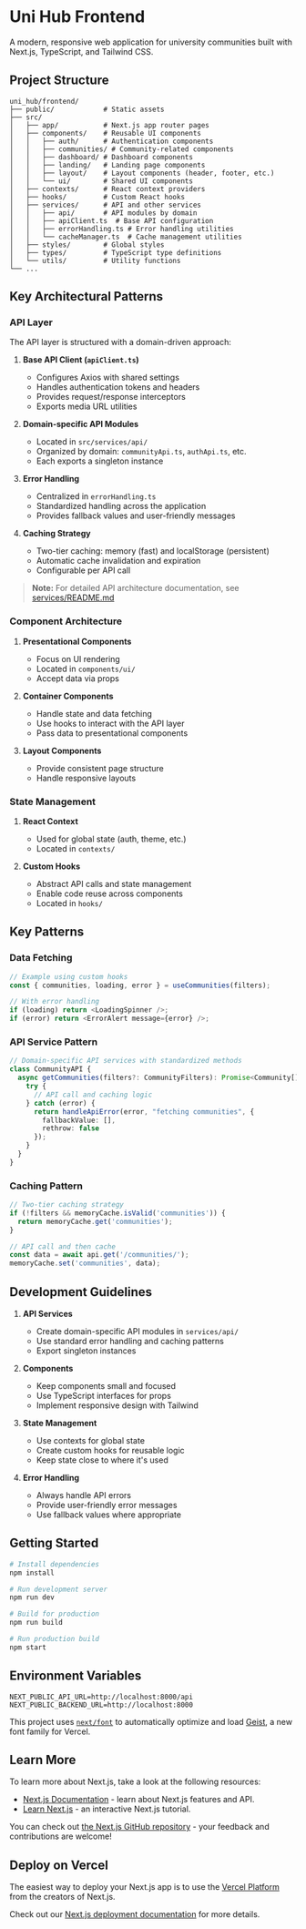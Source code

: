 # Uni Hub Frontend

A modern, responsive web application for university communities built with Next.js, TypeScript, and Tailwind CSS.

## Project Structure

```
uni_hub/frontend/
├── public/            # Static assets
├── src/
│   ├── app/           # Next.js app router pages
│   ├── components/    # Reusable UI components
│   │   ├── auth/      # Authentication components
│   │   ├── communities/ # Community-related components
│   │   ├── dashboard/ # Dashboard components
│   │   ├── landing/   # Landing page components
│   │   ├── layout/    # Layout components (header, footer, etc.)
│   │   └── ui/        # Shared UI components
│   ├── contexts/      # React context providers
│   ├── hooks/         # Custom React hooks
│   ├── services/      # API and other services
│   │   ├── api/       # API modules by domain
│   │   ├── apiClient.ts  # Base API configuration
│   │   ├── errorHandling.ts # Error handling utilities
│   │   └── cacheManager.ts  # Cache management utilities
│   ├── styles/        # Global styles
│   ├── types/         # TypeScript type definitions
│   └── utils/         # Utility functions
└── ...
```

## Key Architectural Patterns

### API Layer

The API layer is structured with a domain-driven approach:

1. **Base API Client (`apiClient.ts`)**
   - Configures Axios with shared settings
   - Handles authentication tokens and headers
   - Provides request/response interceptors
   - Exports media URL utilities

2. **Domain-specific API Modules**
   - Located in `src/services/api/`
   - Organized by domain: `communityApi.ts`, `authApi.ts`, etc.
   - Each exports a singleton instance

3. **Error Handling**
   - Centralized in `errorHandling.ts`
   - Standardized handling across the application
   - Provides fallback values and user-friendly messages

4. **Caching Strategy**
   - Two-tier caching: memory (fast) and localStorage (persistent)
   - Automatic cache invalidation and expiration
   - Configurable per API call

> **Note:** For detailed API architecture documentation, see [services/README.md](src/services/README.md)

### Component Architecture

1. **Presentational Components**
   - Focus on UI rendering
   - Located in `components/ui/`
   - Accept data via props

2. **Container Components**
   - Handle state and data fetching
   - Use hooks to interact with the API layer
   - Pass data to presentational components

3. **Layout Components**
   - Provide consistent page structure
   - Handle responsive layouts

### State Management

1. **React Context**
   - Used for global state (auth, theme, etc.)
   - Located in `contexts/`

2. **Custom Hooks**
   - Abstract API calls and state management
   - Enable code reuse across components
   - Located in `hooks/`

## Key Patterns

### Data Fetching

```typescript
// Example using custom hooks
const { communities, loading, error } = useCommunities(filters);

// With error handling
if (loading) return <LoadingSpinner />;
if (error) return <ErrorAlert message={error} />;
```

### API Service Pattern

```typescript
// Domain-specific API services with standardized methods
class CommunityAPI {
  async getCommunities(filters?: CommunityFilters): Promise<Community[]> {
    try {
      // API call and caching logic
    } catch (error) {
      return handleApiError(error, "fetching communities", {
        fallbackValue: [],
        rethrow: false
      });
    }
  }
}
```

### Caching Pattern

```typescript
// Two-tier caching strategy
if (!filters && memoryCache.isValid('communities')) {
  return memoryCache.get('communities');
}

// API call and then cache
const data = await api.get('/communities/');
memoryCache.set('communities', data);
```

## Development Guidelines

1. **API Services**
   - Create domain-specific API modules in `services/api/`
   - Use standard error handling and caching patterns
   - Export singleton instances

2. **Components**
   - Keep components small and focused
   - Use TypeScript interfaces for props
   - Implement responsive design with Tailwind

3. **State Management**
   - Use contexts for global state
   - Create custom hooks for reusable logic
   - Keep state close to where it's used

4. **Error Handling**
   - Always handle API errors
   - Provide user-friendly error messages
   - Use fallback values where appropriate

## Getting Started

```bash
# Install dependencies
npm install

# Run development server
npm run dev

# Build for production
npm run build

# Run production build
npm start
```

## Environment Variables

```
NEXT_PUBLIC_API_URL=http://localhost:8000/api
NEXT_PUBLIC_BACKEND_URL=http://localhost:8000
```

This project uses [`next/font`](https://nextjs.org/docs/app/building-your-application/optimizing/fonts) to automatically optimize and load [Geist](https://vercel.com/font), a new font family for Vercel.

## Learn More

To learn more about Next.js, take a look at the following resources:

- [Next.js Documentation](https://nextjs.org/docs) - learn about Next.js features and API.
- [Learn Next.js](https://nextjs.org/learn) - an interactive Next.js tutorial.

You can check out [the Next.js GitHub repository](https://github.com/vercel/next.js) - your feedback and contributions are welcome!

## Deploy on Vercel

The easiest way to deploy your Next.js app is to use the [Vercel Platform](https://vercel.com/new?utm_medium=default-template&filter=next.js&utm_source=create-next-app&utm_campaign=create-next-app-readme) from the creators of Next.js.

Check out our [Next.js deployment documentation](https://nextjs.org/docs/app/building-your-application/deploying) for more details.
